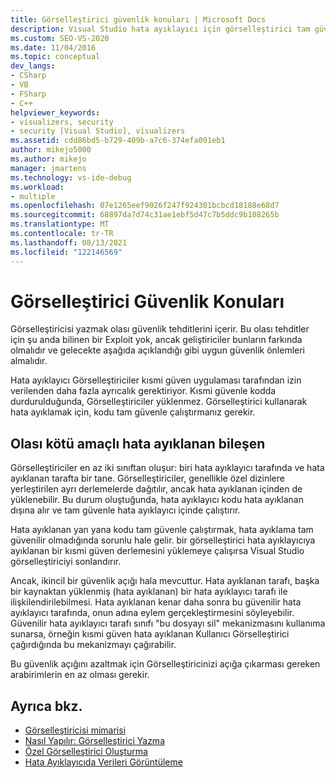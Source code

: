 ```yaml
---
title: Görselleştirici güvenlik konuları | Microsoft Docs
description: Visual Studio hata ayıklayıcı için görselleştirici tam güvenle çalıştırılmalıdır. Siz yazarken, olası güvenlik tehditlerine karşı haberdar olun ve uygun önlemleri alın.
ms.custom: SEO-VS-2020
ms.date: 11/04/2016
ms.topic: conceptual
dev_langs:
- CSharp
- VB
- FSharp
- C++
helpviewer_keywords:
- visualizers, security
- security [Visual Studio], visualizers
ms.assetid: cdd86bd5-b729-409b-a7c6-374efa091eb1
author: mikejo5000
ms.author: mikejo
manager: jmartens
ms.technology: vs-ide-debug
ms.workload:
- multiple
ms.openlocfilehash: 07e1265eef9026f247f924301bcbcd18188e68d7
ms.sourcegitcommit: 68897da7d74c31ae1ebf5d47c7b5ddc9b108265b
ms.translationtype: MT
ms.contentlocale: tr-TR
ms.lasthandoff: 08/13/2021
ms.locfileid: "122146569"
---
```

# <a name="visualizer-security-considerations"></a>Görselleştirici Güvenlik Konuları
Görselleştiricisi yazmak olası güvenlik tehditlerini içerir. Bu olası tehditler için şu anda bilinen bir Exploit yok, ancak geliştiriciler bunların farkında olmalıdır ve gelecekte aşağıda açıklandığı gibi uygun güvenlik önlemleri almalıdır.

 Hata ayıklayıcı Görselleştiriciler kısmi güven uygulaması tarafından izin verilenden daha fazla ayrıcalık gerektiriyor. Kısmi güvenle kodda durdurulduğunda, Görselleştiriciler yüklenmez. Görselleştirici kullanarak hata ayıklamak için, kodu tam güvenle çalıştırmanız gerekir.

## <a name="possible-malicious-debuggee-component"></a>Olası kötü amaçlı hata ayıklanan bileşen
 Görselleştiriciler en az iki sınıftan oluşur: biri hata ayıklayıcı tarafında ve hata ayıklanan tarafta bir tane. Görselleştiriciler, genellikle özel dizinlere yerleştirilen ayrı derlemelerde dağıtılır, ancak hata ayıklanan içinden de yüklenebilir. Bu durum oluştuğunda, hata ayıklayıcı kodu hata ayıklanan dışına alır ve tam güvenle hata ayıklayıcı içinde çalıştırır.

 Hata ayıklanan yan yana kodu tam güvenle çalıştırmak, hata ayıklama tam güvenilir olmadığında sorunlu hale gelir. bir görselleştirici hata ayıklayıcıya ayıklanan bir kısmi güven derlemesini yüklemeye çalışırsa Visual Studio görselleştiriciyi sonlandırır.

 Ancak, ikincil bir güvenlik açığı hala mevcuttur. Hata ayıklanan tarafı, başka bir kaynaktan yüklenmiş (hata ayıklanan) bir hata ayıklayıcı tarafı ile ilişkilendirilebilmesi. Hata ayıklanan kenar daha sonra bu güvenilir hata ayıklayıcı tarafında, onun adına eylem gerçekleştirmesini söyleyebilir. Güvenilir hata ayıklayıcı tarafı sınıfı "bu dosyayı sil" mekanizmasını kullanıma sunarsa, örneğin kısmi güven hata ayıklanan Kullanıcı Görselleştirici çağırdığında bu mekanizmayı çağırabilir.

 Bu güvenlik açığını azaltmak için Görselleştiricinizi açığa çıkarması gereken arabirimlerin en az olması gerekir.

## <a name="see-also"></a>Ayrıca bkz.
- [Görselleştiricisi mimarisi](../debugger/visualizer-architecture.md)
- [Nasıl Yapılır: Görselleştirici Yazma](create-custom-visualizers-of-data.md)
- [Özel Görselleştirici Oluşturma](../debugger/create-custom-visualizers-of-data.md)
- [Hata Ayıklayıcıda Verileri Görüntüleme](../debugger/viewing-data-in-the-debugger.md)